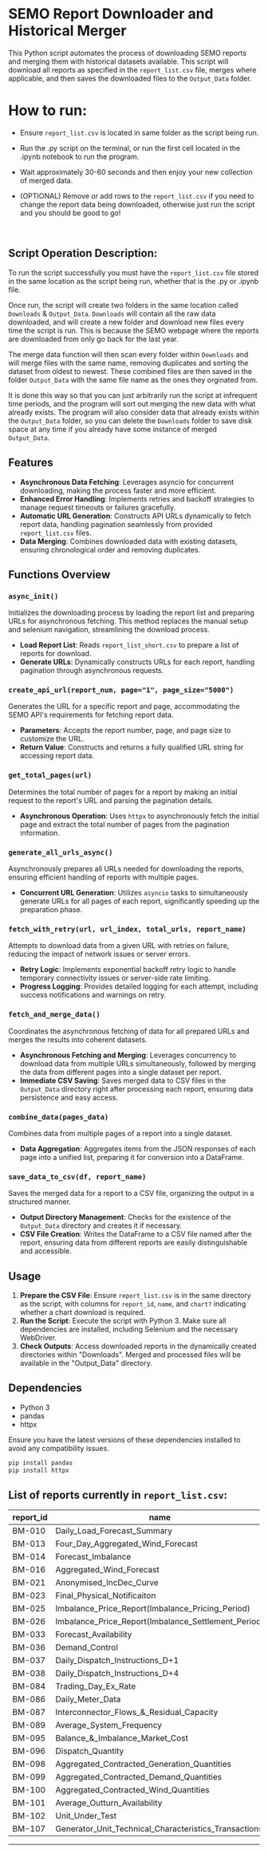 # SEMO Report Downloader and Historical Merger

This Python script automates the process of downloading SEMO reports and merging them with historical datasets available. This script will download all reports as specified in the `report_list.csv` file, merges where applicable, and then saves the downloaded files to the `Output_Data` folder.

# **How to run:**
- Ensure `report_list.csv` is located in same folder as the script being run.
- Run the .py script on the terminal, or run the first cell located in the .ipynb notebook to run the program.
- Wait approximately 30-60 seconds and then enjoy your new collection of merged data.

- (OPTIONAL) Remove or add rows to the `report_list.csv` if you need to change the report data being downloaded, otherwise just run the script and you should be good to go!
<br>

## Script Operation Description:

To run the script successfully you must have the `report_list.csv` file stored in the same location as the script being run, whether that is the .py or .ipynb file. 

Once run, the script will create two folders in the same location called `Downloads` & `Output_Data`. `Downloads` will contain all the raw data downloaded, and will create a new folder and download new files every time the script is run. This is because the SEMO webpage where the reports are downloaded from only go back for the last year. 

The merge data function will then scan every folder within `Downloads` and will merge files with the same name, removing duplicates and sorting the dataset from oldest to newest. These combined files are then saved in the folder `Output_Data` with the same file name as the ones they orginated from. 

It is done this way so that you can just arbitrarily run the script at infrequent time periods, and the program will sort out merging the new data with what already exists. The program will also consider data that already exists within the `Output_Data` folder, so you can delete the `Downloads` folder to save disk space at any time if you already have some instance of merged `Output_Data`.
<br>

## Features

- **Asynchronous Data Fetching**: Leverages asyncio for concurrent downloading, making the process faster and more efficient.
- **Enhanced Error Handling**: Implements retries and backoff strategies to manage request timeouts or failures gracefully.
- **Automatic URL Generation**: Constructs API URLs dynamically to fetch report data, handling pagination seamlessly from provided `report_list.csv` files.
- **Data Merging**: Combines downloaded data with existing datasets, ensuring chronological order and removing duplicates.


## Functions Overview

### `async_init()`
Initializes the downloading process by loading the report list and preparing URLs for asynchronous fetching. This method replaces the manual setup and selenium navigation, streamlining the download process.

- **Load Report List**: Reads `report_list_short.csv` to prepare a list of reports for download.
- **Generate URLs**: Dynamically constructs URLs for each report, handling pagination through asynchronous requests.

### `create_api_url(report_num, page="1", page_size="5000")`
Generates the URL for a specific report and page, accommodating the SEMO API's requirements for fetching report data.

- **Parameters**: Accepts the report number, page, and page size to customize the URL.
- **Return Value**: Constructs and returns a fully qualified URL string for accessing report data.

### `get_total_pages(url)`
Determines the total number of pages for a report by making an initial request to the report's URL and parsing the pagination details.

- **Asynchronous Operation**: Uses `httpx` to asynchronously fetch the initial page and extract the total number of pages from the pagination information.

### `generate_all_urls_async()`
Asynchronously prepares all URLs needed for downloading the reports, ensuring efficient handling of reports with multiple pages.

- **Concurrent URL Generation**: Utilizes `asyncio` tasks to simultaneously generate URLs for all pages of each report, significantly speeding up the preparation phase.

### `fetch_with_retry(url, url_index, total_urls, report_name)`
Attempts to download data from a given URL with retries on failure, reducing the impact of network issues or server errors.

- **Retry Logic**: Implements exponential backoff retry logic to handle temporary connectivity issues or server-side rate limiting.
- **Progress Logging**: Provides detailed logging for each attempt, including success notifications and warnings on retry.

### `fetch_and_merge_data()`
Coordinates the asynchronous fetching of data for all prepared URLs and merges the results into coherent datasets.

- **Asynchronous Fetching and Merging**: Leverages concurrency to download data from multiple URLs simultaneously, followed by merging the data from different pages into a single dataset per report.
- **Immediate CSV Saving**: Saves merged data to CSV files in the `Output_Data` directory right after processing each report, ensuring data persistence and easy access.

### `combine_data(pages_data)`
Combines data from multiple pages of a report into a single dataset.

- **Data Aggregation**: Aggregates items from the JSON responses of each page into a unified list, preparing it for conversion into a DataFrame.

### `save_data_to_csv(df, report_name)`
Saves the merged data for a report to a CSV file, organizing the output in a structured manner.

- **Output Directory Management**: Checks for the existence of the `Output_Data` directory and creates it if necessary.
- **CSV File Creation**: Writes the DataFrame to a CSV file named after the report, ensuring data from different reports are easily distinguishable and accessible.

## Usage

1. **Prepare the CSV File**: Ensure `report_list.csv` is in the same directory as the script, with columns for `report_id`, `name`, and `chart?` indicating whether a chart download is required.
2. **Run the Script**: Execute the script with Python 3. Make sure all dependencies are installed, including Selenium and the necessary WebDriver.
3. **Check Outputs**: Access downloaded reports in the dynamically created directories within "Downloads". Merged and processed files will be available in the "Output_Data" directory.

## Dependencies

- Python 3
- pandas
- httpx

Ensure you have the latest versions of these dependencies installed to avoid any compatibility issues.

```python
pip install pandas
pip install httpx
```

## List of reports currently in `report_list.csv`:

| report_id | name                                                   |
|-----------|--------------------------------------------------------|
| BM-010    | Daily_Load_Forecast_Summary                            |
| BM-013    | Four_Day_Aggregated_Wind_Forecast                      |
| BM-014    | Forecast_Imbalance                                     |
| BM-016    | Aggregated_Wind_Forecast                               |
| BM-021    | Anonymised_IncDec_Curve                                |
| BM-023    | Final_Physical_Notificaiton                            |
| BM-025    | Imbalance_Price_Report(Imbalance_Pricing_Period)       |
| BM-026    | Imbalance_Price_Report(Imbalance_Settlement_Period)    |
| BM-033    | Forecast_Availability                                  |
| BM-036    | Demand_Control                                         |
| BM-037    | Daily_Dispatch_Instructions_D+1                        |
| BM-038    | Daily_Dispatch_Instructions_D+4                        |
| BM-084    | Trading_Day_Ex_Rate                                    |
| BM-086    | Daily_Meter_Data                                       |
| BM-087    | Interconnector_Flows_&_Residual_Capacity               |
| BM-089    | Average_System_Frequency                               |
| BM-095    | Balance_&_Imbalance_Market_Cost                        |
| BM-096    | Dispatch_Quantity                                      |
| BM-098    | Aggregated_Contracted_Generation_Quantities            |
| BM-099    | Aggregated_Contracted_Demand_Quantities                |
| BM-100    | Aggregated_Contracted_Wind_Quantities                  |
| BM-101    | Average_Outturn_Availability                           |
| BM-102    | Unit_Under_Test                                        |
| BM-107    | Generator_Unit_Technical_Characteristics_Transactions  |
---
